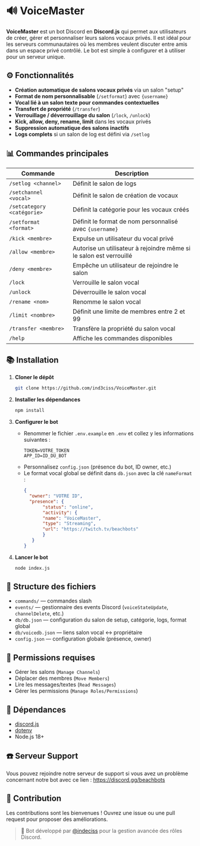 # 🔊 VoiceMaster

**VoiceMaster** est un bot Discord en **Discord.js** qui permet aux utilisateurs de créer, gérer et personnaliser leurs salons vocaux privés. Il est idéal pour les serveurs communautaires où les membres veulent discuter entre amis dans un espace privé contrôlé. Le bot est simple à configurer et à utiliser pour un serveur unique.

## ⚙️ Fonctionnalités

- **Création automatique de salons vocaux privés** via un salon "setup"
- **Format de nom personnalisable** (`/setformat`) avec `{username}`
- **Vocal lié à un salon texte pour commandes contextuelles**
- **Transfert de propriété** (`/transfer`)
- **Verrouillage / déverrouillage du salon** (`/lock`, `/unlock`)
- **Kick, allow, deny, rename, limit** dans les vocaux privés
- **Suppression automatique des salons inactifs**
- **Logs complets** si un salon de log est défini via `/setlog`

## 📊 Commandes principales

| Commande | Description |
|----------|-------------|
| `/setlog <channel>` | Définit le salon de logs |
| `/setchannel <vocal>` | Définit le salon de création de vocaux |
| `/setcategory <catégorie>` | Définit la catégorie pour les vocaux créés |
| `/setformat <format>` | Définit le format de nom personnalisé avec `{username}` |
| `/kick <membre>` | Expulse un utilisateur du vocal privé |
| `/allow <membre>` | Autorise un utilisateur à rejoindre même si le salon est verrouillé |
| `/deny <membre>` | Empêche un utilisateur de rejoindre le salon |
| `/lock` | Verrouille le salon vocal |
| `/unlock` | Déverrouille le salon vocal |
| `/rename <nom>` | Renomme le salon vocal |
| `/limit <nombre>` | Définit une limite de membres entre 2 et 99 |
| `/transfer <membre>` | Transfère la propriété du salon vocal |
| `/help` | Affiche les commandes disponibles |

## 📚 Installation

1. **Cloner le dépôt**
   ```bash
   git clone https://github.com/ind3ciss/VoiceMaster.git
   ```

2. **Installer les dépendances**
   ```bash
   npm install
   ```

3. **Configurer le bot**
   - Renommer le fichier `.env.example` en `.env` et collez y les informations suivantes :
     ```
     TOKEN=VOTRE_TOKEN
     APP_ID=ID_DU_BOT
     ```
   - Personnalisez `config.json` (présence du bot, ID owner, etc.)
   - Le format vocal global se définit dans `db.json` avec la clé `nameFormat` :
     ```json
     {
       "owner": "VOTRE ID",
       "presence": {
            "status": "online",
            "activity": {
            "name": "VoiceMaster",
            "type": "Streaming",
            "url": "https://twitch.tv/beachbots"
            }
        }
     }
     ```

4. **Lancer le bot**
   ```bash
   node index.js
   ```

## 📂 Structure des fichiers

- `commands/` — commandes slash
- `events/` — gestionnaire des events Discord (`voiceStateUpdate`, `channelDelete`, etc.)
- `db/db.json` — configuration du salon de setup, catégorie, logs, format global
- `db/voicedb.json` — liens salon vocal ↔ propriétaire
- `config.json` — configuration globale (présence, owner)

## 🔐 Permissions requises

- Gérer les salons (`Manage Channels`)
- Déplacer des membres (`Move Members`)
- Lire les messages/textes (`Read Messages`)
- Gérer les permissions (`Manage Roles/Permissions`)

## 🔑 Dépendances

- [discord.js](https://discord.js.org/)
- [dotenv](https://www.npmjs.com/package/dotenv)
- Node.js 18+

## ☎️ Serveur Support

Vous pouvez rejoindre notre serveur de support si vous avez un problème concernant notre bot avec ce lien : https://discord.gg/beachbots

## 🤍 Contribution

Les contributions sont les bienvenues ! Ouvrez une issue ou une pull request pour proposer des améliorations.

> 🌊 Bot développé par [@indeciss](https://github.com/ind3ciss) pour la gestion avancée des rôles Discord.